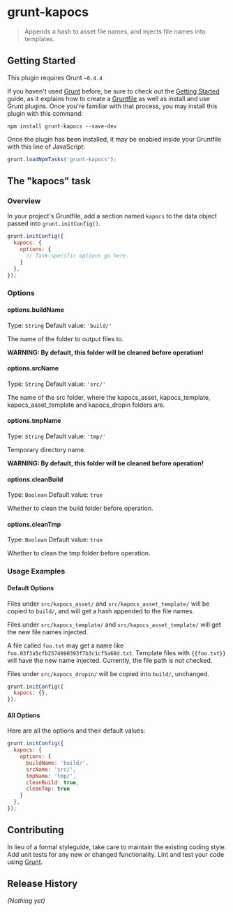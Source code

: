 # grunt-kapocs

> Appends a hash to asset file names, and injects file names into templates.

## Getting Started
This plugin requires Grunt `~0.4.4`

If you haven't used [Grunt](http://gruntjs.com/) before, be sure to check out the [Getting Started](http://gruntjs.com/getting-started) guide, as it explains how to create a [Gruntfile](http://gruntjs.com/sample-gruntfile) as well as install and use Grunt plugins. Once you're familiar with that process, you may install this plugin with this command:

```shell
npm install grunt-kapocs --save-dev
```

Once the plugin has been installed, it may be enabled inside your Gruntfile with this line of JavaScript:

```js
grunt.loadNpmTasks('grunt-kapocs');
```

## The "kapocs" task

### Overview
In your project's Gruntfile, add a section named `kapocs` to the data object passed into `grunt.initConfig()`.

```js
grunt.initConfig({
  kapocs: {
    options: {
      // Task-specific options go here.
    }
  },
});
```

### Options

#### options.buildName
Type: `String`
Default value: `'build/'`

The name of the folder to output files to.

**WARNING: By default, this folder will be cleaned before operation!**

#### options.srcName
Type: `String`
Default value: `'src/'`

The name of the src folder, where the kapocs_asset, kapocs_template, kapocs_asset_template and kapocs_dropin folders are.

#### options.tmpName
Type: `String`
Default value: `'tmp/'`

Temporary directory name.

**WARNING: By default, this folder will be cleaned before operation!**

#### options.cleanBuild
Type: `Boolean`
Default value: `true`

Whether to clean the build folder before operation.

#### options.cleanTmp
Type: `Boolean`
Default value: `true`

Whether to clean the tmp folder before operation.

### Usage Examples

#### Default Options
Files under `src/kapocs_asset/` and `src/kapocs_asset_template/` will be copied to `build/`, and will get a hash appended to the file names.

Files under `src/kapocs_template/` and `src/kapocs_asset_template/` will get the new file names injected.

A file called `foo.txt` may get a name like `foo.03f3a5cfb2574990393f7b3c1cf5a68d.txt`. Template files with `{{foo.txt}}` will have the new name injected. Currently, the file path is not checked.

Files under `src/kapocs_dropin/` will be copied into `build/`, unchanged.

```js
grunt.initConfig({
  kapocs: {},
});
```

#### All Options
Here are all the options and their default values:

```js
grunt.initConfig({
  kapocs: {
    options: {
      buildName: 'build/',
      srcName: 'src/',
      tmpName: 'tmp/',
      cleanBuild: true,
      cleanTmp: true
    }
  },
});
```

## Contributing
In lieu of a formal styleguide, take care to maintain the existing coding style. Add unit tests for any new or changed functionality. Lint and test your code using [Grunt](http://gruntjs.com/).

## Release History
_(Nothing yet)_
